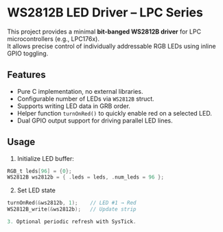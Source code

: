 # WS2812B LED Driver – LPC Series

This project provides a minimal **bit-banged WS2812B driver** for LPC microcontrollers (e.g., LPC176x).  
It allows precise control of individually addressable RGB LEDs using inline GPIO toggling.

## Features
- Pure C implementation, no external libraries.
- Configurable number of LEDs via `WS2812B` struct.
- Supports writing LED data in GRB order.
- Helper function `turnOnRed()` to quickly enable red on a selected LED.
- Dual GPIO output support for driving parallel LED lines.

## Usage
1. Initialize LED buffer:

```c
RGB_t leds[96] = {0};
WS2812B ws2812b = { .leds = leds, .num_leds = 96 };
```

2. Set LED state

```c
turnOnRed(&ws2812b, 1);    // LED #1 → Red
WS2812B_write(&ws2812b);   // Update strip

3. Optional periodic refresh with SysTick.
